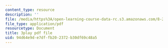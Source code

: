 ```yaml
---
content_type: resource
description: ''
file: /media/https%3A/open-learning-course-data-rc.s3.amazonaws.com/8-286-the-early-universe-fall-2013/94d64e9de7dffb202372b30df69c48a5_ARuzDX55Xnk.pdf
file_type: application/pdf
resourcetype: Document
title: 3play pdf file
uid: 94d64e9d-e7df-fb20-2372-b30df69c48a5
---
```

